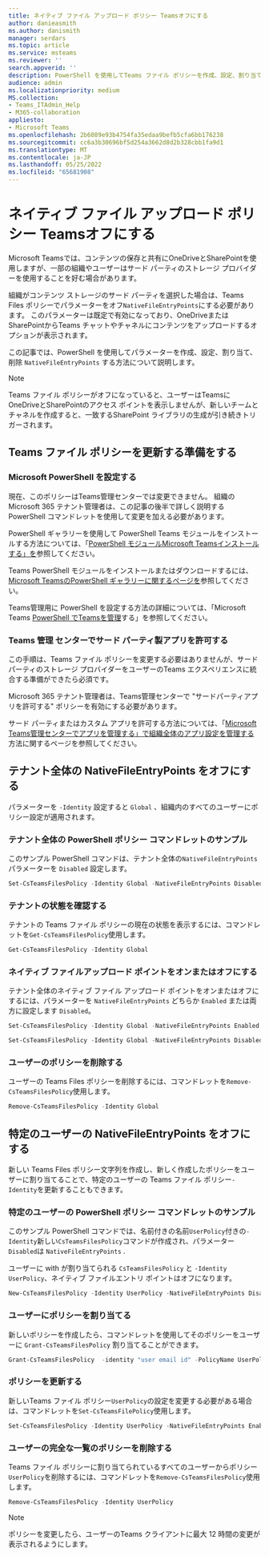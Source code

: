 ```yaml
---
title: ネイティブ ファイル アップロード ポリシー Teamsオフにする
author: danieasmith
ms.author: danismith
manager: serdars
ms.topic: article
ms.service: msteams
ms.reviewer: ''
search.appverid: ''
description: PowerShell を使用してTeams ファイル ポリシーを作成、設定、割り当て、調整する方法について説明します。
audience: admin
ms.localizationpriority: medium
MS.collection:
- Teams_ITAdmin_Help
- M365-collaboration
appliesto:
- Microsoft Teams
ms.openlocfilehash: 2b6089e93b4754fa35edaa9befb5cfa6bb176238
ms.sourcegitcommit: cc6a3b30696bf5d254a3662d8d2b328cbb1fa9d1
ms.translationtype: MT
ms.contentlocale: ja-JP
ms.lasthandoff: 05/25/2022
ms.locfileid: "65681908"
---
```

# <a name="turn-off-teams-native-file-upload-policy"></a>ネイティブ ファイル アップロード ポリシー Teamsオフにする

Microsoft Teamsでは、コンテンツの保存と共有にOneDriveとSharePointを使用しますが、一部の組織やユーザーはサード パーティのストレージ プロバイダーを使用することを好む場合があります。  

組織がコンテンツ ストレージのサード パーティを選択した場合は、Teams Files ポリシーでパラメーターをオフ`NativeFileEntryPoints`にする必要があります。 このパラメーターは既定で有効になっており、OneDriveまたはSharePointからTeams チャットやチャネルにコンテンツをアップロードするオプションが表示されます。

この記事では、PowerShell を使用してパラメーターを作成、設定、割り当て、削除 `NativeFileEntryPoints` する方法について説明します。

>[!NOTE]
>Teams ファイル ポリシーがオフになっていると、ユーザーはTeamsにOneDriveとSharePointのアクセス ポイントを表示しませんが、新しいチームとチャネルを作成すると、一致するSharePoint ライブラリの生成が引き続きトリガーされます。

## <a name="prepare-to-update-the-teams-files-policy"></a>Teams ファイル ポリシーを更新する準備をする

### <a name="set-up-microsoft-powershell"></a>Microsoft PowerShell を設定する

現在、このポリシーはTeams管理センターでは変更できません。 組織のMicrosoft 365 テナント管理者は、この記事の後半で詳しく説明する PowerShell コマンドレットを使用して変更を加える必要があります。

PowerShell ギャラリーを使用して PowerShell Teams モジュールをインストールする方法については、「[PowerShell モジュールMicrosoft Teamsインストールする」を](teams-powershell-install.md)参照してください。

Teams PowerShell モジュールをインストールまたはダウンロードするには、[Microsoft TeamsのPowerShell ギャラリーに関するページを](https://www.powershellgallery.com/packages/MicrosoftTeams/3.0.0)参照してください。

Teams管理用に PowerShell を設定する方法の詳細については、「Microsoft Teams [PowerShell でTeamsを管理](teams-powershell-managing-teams.md)する」を参照してください。

### <a name="allow-third-party-apps-in-teams-admin-center"></a>Teams 管理 センターでサード パーティ製アプリを許可する

この手順は、Teams ファイル ポリシーを変更する必要はありませんが、サード パーティのストレージ プロバイダーをユーザーのTeams エクスペリエンスに統合する準備ができたら必須です。

Microsoft 365 テナント管理者は、Teams管理センターで "サードパーティアプリを許可する" ポリシーを有効にする必要があります。

サード パーティまたはカスタム アプリを許可する方法については、「[Microsoft Teams管理センターでアプリを管理する」で組織全体のアプリ設定を管理する](/microsoftteams/manage-apps#manage-org-wide-app-settings)方法に関するページを参照してください。

## <a name="turn-off-nativefileentrypoints-for-your-entire-tenant"></a>テナント全体の NativeFileEntryPoints をオフにする

パラメーターを `-Identity` 設定すると `Global` 、組織内のすべてのユーザーにポリシー設定が適用されます。

### <a name="sample-powershell-policy-cmdlet-for-entire-tenant"></a>テナント全体の PowerShell ポリシー コマンドレットのサンプル

このサンプル PowerShell コマンドは、テナント全体の`NativeFileEntryPoints` パラメーターを `Disabled` 設定します。

```powershell
Set-CsTeamsFilesPolicy -Identity Global -NativeFileEntryPoints Disabled
```

### <a name="check-the-status-of-your-tenant"></a>テナントの状態を確認する  

テナントの Teams ファイル ポリシーの現在の状態を表示するには、コマンドレットを`Get-CsTeamsFilesPolicy`使用します。

```powershell
Get-CsTeamsFilesPolicy -Identity Global
```

### <a name="turn-on-or-turn-off-native-file-upload-point"></a>ネイティブ ファイルアップロード ポイントをオンまたはオフにする

テナント全体のネイティブ ファイル アップロード ポイントをオンまたはオフにするには、パラメーターを `NativeFileEntryPoints` どちらか `Enabled` または両方に設定します `Disabled`。

```powershell
Set-CsTeamsFilesPolicy -Identity Global -NativeFileEntryPoints Enabled
```

```powershell
Set-CsTeamsFilesPolicy -Identity Global -NativeFileEntryPoints Disabled
```

### <a name="remove-the-policy-for-your-users"></a>ユーザーのポリシーを削除する

ユーザーの Teams Files ポリシーを削除するには、コマンドレットを`Remove-CsTeamsFilesPolicy`使用します。

```powershell
Remove-CsTeamsFilesPolicy -Identity Global
```

## <a name="turn-off-nativefileentrypoints-for-specific-users"></a>特定のユーザーの NativeFileEntryPoints をオフにする

新しい Teams Files ポリシー文字列を作成し、新しく作成したポリシーをユーザーに割り当てることで、特定のユーザーの Teams ファイル ポリシー`-Identity`を更新することもできます。

### <a name="sample-powershell-policy-cmdlet-for-specific-users"></a>特定のユーザーの PowerShell ポリシー コマンドレットのサンプル

このサンプル PowerShell コマンドでは、名前付きの名前`UserPolicy`付きの`-Identity`新しい`CsTeamsFilesPolicy`コマンドが作成され、パラメーター`Disabled`は `NativeFileEntryPoints` .

ユーザーに with が割り当てられる `CsTeamsFilesPolicy` と `-Identity UserPolicy`、ネイティブ ファイルエントリ ポイントはオフになります。

```powershell
New-CsTeamsFilesPolicy -Identity UserPolicy -NativeFileEntryPoints Disabled
```

### <a name="assign-a-policy-to-user"></a>ユーザーにポリシーを割り当てる

新しいポリシーを作成したら、コマンドレットを使用してそのポリシーをユーザーに `Grant-CsTeamsFilesPolicy` 割り当てることができます。

```powershell
Grant-CsTeamsFilesPolicy  -identity "user email id" -PolicyName UserPolicy
```

### <a name="update-the-policy"></a>ポリシーを更新する

新しいTeams ファイル ポリシー`UserPolicy`の設定を変更する必要がある場合は、コマンドレットを`Set-CsTeamsFilePolicy`使用します。

```powershell
Set-CsTeamsFilesPolicy -Identity UserPolicy -NativeFileEntryPoints Enabled
```

### <a name="remove-the-policy-for-the-complete-list-of-users"></a>ユーザーの完全な一覧のポリシーを削除する

Teams ファイル ポリシーに割り当てられているすべてのユーザーからポリシー`UserPolicy`を削除するには、コマンドレットを`Remove-CsTeamsFilesPolicy`使用します。

```powershell
Remove-CsTeamsFilesPolicy -Identity UserPolicy
```
>[!NOTE]
> ポリシーを変更したら、ユーザーのTeams クライアントに最大 12 時間の変更が表示されるようにします。
